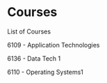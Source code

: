 # Courses

List of Courses

6109 - Application Technologies

6136 - Data Tech 1

6110 - Operating Systems1
